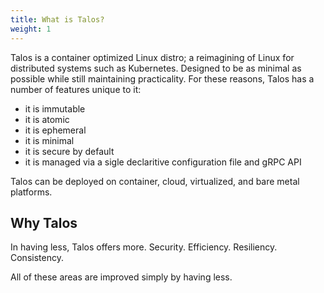 ```yaml
---
title: What is Talos?
weight: 1
---
```


Talos is a container optimized Linux distro; a reimagining of Linux for distributed systems such as Kubernetes.
Designed to be as minimal as possible while still maintaining practicality.
For these reasons, Talos has a number of features unique to it:

- it is immutable
- it is atomic
- it is ephemeral
- it is minimal
- it is secure by default
- it is managed via a sigle declaritive configuration file and gRPC API

Talos can be deployed on container, cloud, virtualized, and bare metal platforms.

## Why Talos

In having less, Talos offers more.
Security.
Efficiency.
Resiliency.
Consistency.

All of these areas are improved simply by having less.
